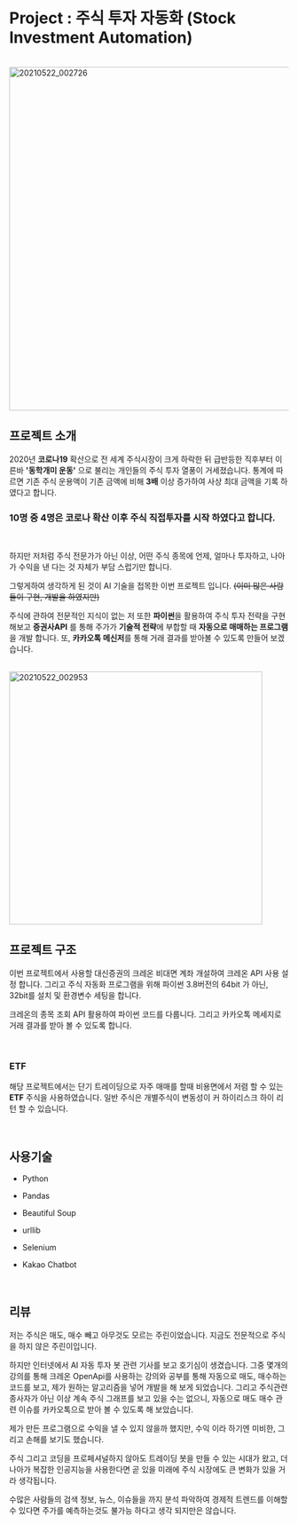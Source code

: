 # Project : 주식 투자 자동화 (Stock Investment Automation)

<br/>

<img width="619" alt="20210522_002726" src="https://user-images.githubusercontent.com/57824945/119161739-9b65d380-ba94-11eb-83ba-3fa6f9a882d0.png">

<br/>

## 프로젝트 소개

2020년 **코로나19** 확산으로 전 세계 주식시장이 크게 하락한 뒤 급반등한 직후부터 이른바 **'동학개미 운동'** 으로 불리는 개인들의 주식 투자 열풍이 거세졌습니다.
통계에 따르면 기존 주식 운용액이 기존 금액에 비해 **3배** 이상 증가하여 사상 최대 금액을 기록 하였다고 합니다.

### 10명 중 4명은 코로나 확산 이후 주식 직접투자를 시작 하였다고 합니다.

<br/>

하지만 저처럼 주식 전문가가 아닌 이상,  어떤 주식 종목에 언제, 얼마나 투자하고, 나아가 수익을 낸 다는 것 자체가 부담 스럽기만 합니다.

그렇게하여 생각하게 된 것이 AI 기술을 접목한 이번 프로젝트 입니다. ~~(이미 많은 사람들이 구현, 개발을 하였지만)~~

주식에 관하여 전문적인 지식이 없는 저 또한 **파이썬**을 활용하여 주식 투자 전략을 구현해보고 **증권사API**
를 통해 주가가 **기술적 전략**에 부합할 때 **자동으로 매매하는 프로그램**을 개발 합니다. 또, **카카오톡 메신저**를 통해 거래 결과를 받아볼 수 있도록 만들어 보겠습니다.

<br/>

<img width="456" alt="20210522_002953" src="https://user-images.githubusercontent.com/57824945/119161987-d6680700-ba94-11eb-9b16-ffcc6f871ce1.png">



<br/>

## 프로젝트 구조

이번 프로젝트에서 사용할 대신증권의 크레온 비대면 계좌 개설하여 크레온 API 사용 설정 합니다.
그리고 주식 자동화 프로그램을 위해 파이썬 3.8버전의 64bit 가 아닌, 32bit를 설치 및 환경변수 세팅을 합니다.

크레온의 종목 조회 API 활용하여 파이썬 코드를 다룹니다.
그리고 카카오톡 메세지로 거래 결과를 받아 볼 수 있도록 합니다.

<br/>

### ETF

해당 프로젝트에서는 단기 트레이딩으로 자주 매매를 할때 비용면에서 저렴 할 수 있는 **ETF** 주식을 사용하였습니다.
일반 주식은 개별주식이 변동성이 커 하이리스크 하이 리턴 할 수 있습니다.

<br/>

## 사용기술

- Python

- Pandas

- Beautiful Soup

- urllib

- Selenium

- Kakao Chatbot

<br/>

## 리뷰

저는 주식은 매도, 매수 빼고 아무것도 모르는 주린이었습니다. 지금도 전문적으로 주식을 하지 않은 주린이입니다. 

하지만 인터넷에서 AI 자동 투자 봇 관련 기사를 보고  호기심이 생겼습니다.
그중 몇개의 강의를 통해 크레온 OpenApi를 사용하는 강의와 공부를 통해 자동으로 매도, 매수하는 코드를 보고, 제가 원하는 알고리즘을 넣어
개발을 해 보게 되었습니다.
그리고 주식관련 종사자가 아닌 이상 계속 주식 그래프를 보고 있을 수는 없으니, 자동으로 매도 매수 관련 이슈를 카카오톡으로 받아 볼 수 있도록 해 보았습니다.

제가 만든 프로그램으로 수익을 낼 수 있지 않을까 했지만, 수익 이라 하기엔 미비한, 그리고 손해를 보기도 했습니다.

주식 그리고 코딩을 프로페셔널하지 않아도 트레이딩 봇을 만들 수 있는 시대가 왔고, 더 나아가 복잡한 인공지능을 사용한다면 곧 있을 미래에 주식 시장에도
큰 변화가 있을 거라 생각됩니다.

수많은 사람들의 검색 정보, 뉴스, 이슈들을 까지 분석 파악하여 경제적 트렌드를 이해할 수 있다면 주가를 예측하는것도 불가능 하다고 생각 되지만은 않습니다.
